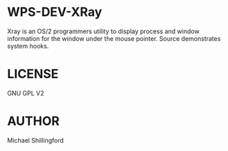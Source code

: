 WPS-DEV-XRay
============
Xray is an OS/2 programmers utility to display process and window information for the window under the mouse pointer. Source demonstrates system hooks.

LICENSE
============
GNU GPL V2

AUTHOR
============
Michael Shillingford